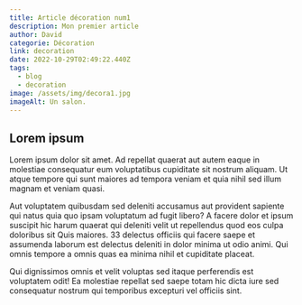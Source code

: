 ```yaml
---
title: Article décoration num1
description: Mon premier article
author: David
categorie: Décoration
link: decoration
date: 2022-10-29T02:49:22.440Z
tags:
  - blog
  - decoration
image: /assets/img/decora1.jpg
imageAlt: Un salon.
---
```

## L﻿orem ipsum

<!--StartFragment-->

Lorem ipsum dolor sit amet. Ad repellat quaerat aut autem eaque in molestiae consequatur eum voluptatibus cupiditate sit nostrum aliquam. Ut atque tempore qui sunt maiores ad tempora veniam et quia nihil sed illum magnam et veniam quasi.

Aut voluptatem quibusdam sed deleniti accusamus aut provident sapiente qui natus quia quo ipsam voluptatum ad fugit libero? A facere dolor et ipsum suscipit hic harum quaerat qui deleniti velit ut repellendus quod eos culpa doloribus sit Quis maiores. 33 delectus officiis qui facere saepe et assumenda laborum est delectus deleniti in dolor minima ut odio animi. Qui omnis tempore a omnis quas ea minima nihil et cupiditate placeat.

Qui dignissimos omnis et velit voluptas sed itaque perferendis est voluptatem odit! Ea molestiae repellat sed saepe totam hic dicta iure sed consequatur nostrum qui temporibus excepturi vel officiis sint.

<!--EndFragment-->